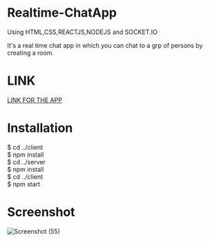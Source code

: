 # Realtime-ChatApp

 Using HTML,CSS,REACTJS,NODEJS and SOCKET.IO<br>
 
 It's a real time chat app in which you can chat to a grp of persons by creating a room.
 

# LINK

[LINK FOR THE APP](https://projecct-chat-application.herokuapp.com)

# Installation
  
$ cd ../client <br />
$ npm install <br />
$ cd ../server <br />
$ npm install <br />
$ cd ../client <br />
$ npm start <br />

# Screenshot

![Screenshot (55)](https://user-images.githubusercontent.com/79687388/122339058-32239400-cf5e-11eb-9d1c-d10a34040cd1.png)




